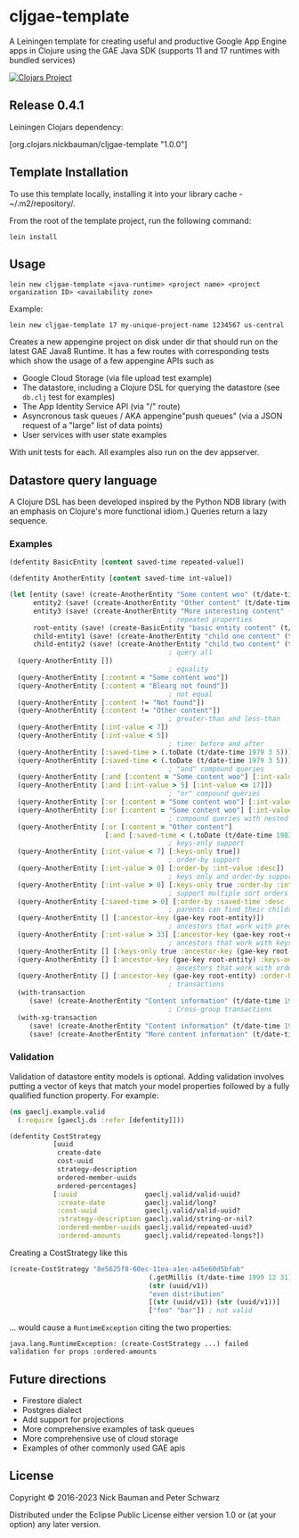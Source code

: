 # cljgae-template

A Leiningen template for creating useful and productive Google App Engine apps in Clojure 
using the GAE Java SDK (supports 11 and 17 runtimes with bundled services)

[![Clojars Project](https://img.shields.io/clojars/v/org.clojars.nickbauman/cljgae-template.svg)](https://clojars.org/org.clojars.nickbauman/cljgae-template)

## Release 0.4.1

Leiningen Clojars dependency:

[org.clojars.nickbauman/cljgae-template "1.0.0"]

## Template Installation

To use this template locally, installing it into your library cache - ~/.m2/repository/. 

From the root of the template project, run the following command:

```shell
lein install
````

## Usage

    lein new cljgae-template <java-runtime> <project name> <project organization ID> <availability zone>

Example:

    lein new cljgae-template 17 my-unique-project-name 1234567 us-central

Creates a new appengine project on disk under dir <project name> that should run
on the latest GAE Java8 Runtime. It has a few routes with corresponding tests which show the 
usage of a few appengine APIs such as 

* Google Cloud Storage (via file upload test example)
* The datastore, including a Clojure DSL for querying the datastore (see 
  `db.clj` test for examples)
* The App Identity Service API (via "/" route) 
* Asyncronous task queues / AKA appengine"push queues" (via a JSON request of 
  a "large" list of data points)
* User services with user state examples

With unit tests for each. All examples also run on the dev appserver.

## Datastore query language

A Clojure DSL has been developed inspired by the Python NDB library (with an 
emphasis on Clojure's more functional idiom.) Queries return a lazy sequence.

### Examples

```clojure
(defentity BasicEntity [content saved-time repeated-value])

(defentity AnotherEntity [content saved-time int-value])

(let [entity (save! (create-AnotherEntity "Some content woo" (t/date-time 1980 3 5) 6))
      entity2 (save! (create-AnotherEntity "Other content" (t/date-time 1984 10 12) 91))
      entity3 (save! (create-AnotherEntity "More interesting content" (t/date-time 1984 10 12) 17))
                                        ; repeated properties
      root-entity (save! (create-BasicEntity "basic entity content" (t/date-time 2015 6 8) [1 2 3])) 
      child-entity1 (save! (create-AnotherEntity "child one content" (t/date-time 2016 12 10) 33) (gae-key root-entity))
      child-entity2 (save! (create-AnotherEntity "child two content" (t/date-time 2016 12 10) 44) (gae-key root-entity))]   
                                        ; query all
  (query-AnotherEntity [])
                                        ; equality
  (query-AnotherEntity [:content = "Some content woo"])
  (query-AnotherEntity [:content = "Blearg not found"])
                                        ; not equal
  (query-AnotherEntity [:content != "Not found"])
  (query-AnotherEntity [:content != "Other content"])
                                        ; greater-than and less-than
  (query-AnotherEntity [:int-value < 7])
  (query-AnotherEntity [:int-value < 5])
                                        ; time: before and after
  (query-AnotherEntity [:saved-time > (.toDate (t/date-time 1979 3 5))])
  (query-AnotherEntity [:saved-time < (.toDate (t/date-time 1979 3 5))])
                                        ; "and" compound queries
  (query-AnotherEntity [:and [:content = "Some content woo"] [:int-value > 5]])
  (query-AnotherEntity [:and [:int-value > 5] [:int-value <= 17]])
                                        ; "or" compound queries
  (query-AnotherEntity [:or [:content = "Some content woo"] [:int-value < 5]])
  (query-AnotherEntity [:or [:content = "Some content woo"] [:int-value > 5]])
                                        ; compound queries with nested compound predicates
  (query-AnotherEntity [:or [:content = "Other content"] 
                        [:and [:saved-time < (.toDate (t/date-time 1983 3 5))] [:int-value = 6]]])
                                        ; keys-only support
  (query-AnotherEntity [:int-value < 7] [:keys-only true])
                                        ; order-by support
  (query-AnotherEntity [:int-value > 0] [:order-by :int-value :desc])
                                        ; keys only and order-by support together 
  (query-AnotherEntity [:int-value > 0] [:keys-only true :order-by :int-value :desc])
                                        ; support multiple sort orders (with keys-only, too)
  (query-AnotherEntity [:saved-time > 0] [:order-by :saved-time :desc :int-value :asc :keys-only true])
                                        ; parents can find their children
  (query-AnotherEntity [] [:ancestor-key (gae-key root-entity)])
                                        ; ancestors that work with predicates
  (query-AnotherEntity [:int-value > 33] [:ancestor-key (gae-key root-entity)])
                                        ; ancestors that work with keys-only support
  (query-AnotherEntity [] [:keys-only true :ancestor-key (gae-key root-entity)])
  (query-AnotherEntity [] [:ancestor-key (gae-key root-entity) :keys-only true])
                                        ; ancestors that work with order-by
  (query-AnotherEntity [] [:ancestor-key (gae-key root-entity) :order-by :int-value :desc])
                                        ; transactions
  (with-transaction
     (save! (create-AnotherEntity "Content information" (t/date-time 1984 10 12) 201)))
                                        ; Cross-group transactions
  (with-xg-transaction
     (save! (create-AnotherEntity "Content information" (t/date-time 1984 10 12) 6001))
     (save! (create-AnotherEntity "More content information" (t/date-time 1984 10 12) 6002))))
```

### Validation

Validation of datastore entity models is optional. Adding validation involves putting a vector of keys that match your 
model properties followed by a fully qualified function property. For example:

```clojure 
(ns gaeclj.example.valid
  (:require [gaeclj.ds :refer [defentity]]))

(defentity CostStrategy
           [uuid
            create-date
            cost-uuid
            strategy-description
            ordered-member-uuids
            ordered-percentages]
           [:uuid                 gaeclj.valid/valid-uuid?
            :create-date          gaeclj.valid/long?
            :cost-uuid            gaeclj.valid/valid-uuid?
            :strategy-description gaeclj.valid/string-or-nil?
            :ordered-member-uuids gaeclj.valid/repeated-uuid?
            :ordered-amounts      gaeclj.valid/repeated-longs?])
```

Creating a CostStrategy like this

```clojure
(create-CostStrategy "8e5625f8-60ec-11ea-a1ec-a45e60d5bfab"
                                   (.getMillis (t/date-time 1999 12 31))
                                   (str (uuid/v1))
                                   "even distribution"
                                   [(str (uuid/v1)) (str (uuid/v1))]
                                   ["foo" "bar"]) ; not valid
```
 
... would cause a `RuntimeException` citing the two properties:

```text
java.lang.RuntimeException: (create-CostStrategy ...) failed validation for props :ordered-amounts
```

## Future directions

* Firestore dialect
* Postgres dialect
* Add support for projections
* More comprehensive examples of task queues
* More comprehensive use of cloud storage
* Examples of other commonly used GAE apis

## License

Copyright © 2016-2023 Nick Bauman and Peter Schwarz

Distributed under the Eclipse Public License either version 1.0 or (at your 
option) any later version.
